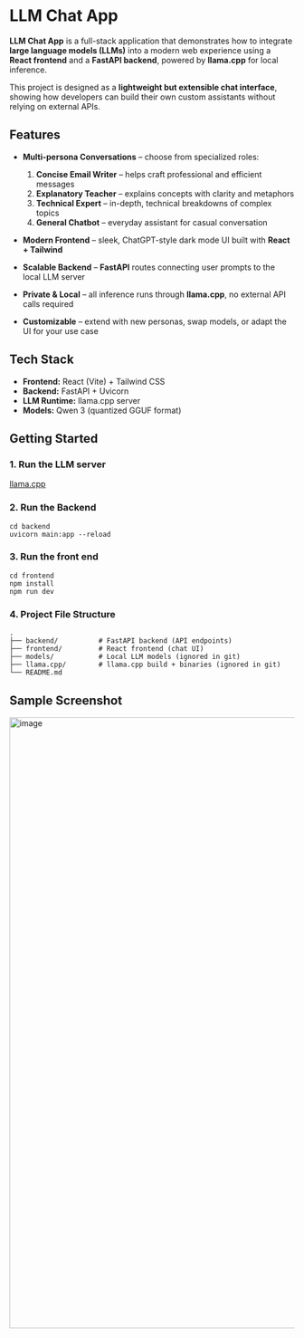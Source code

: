 # LLM Chat App

**LLM Chat App** is a full-stack application that demonstrates how to integrate **large language models (LLMs)** into a modern web experience using a **React frontend** and a **FastAPI backend**, powered by **llama.cpp** for local inference.  

This project is designed as a **lightweight but extensible chat interface**, showing how developers can build their own custom assistants without relying on external APIs.  

## Features
- **Multi-persona Conversations** – choose from specialized roles:
  1. **Concise Email Writer** – helps craft professional and efficient messages  
  2. **Explanatory Teacher** – explains concepts with clarity and metaphors  
  3. **Technical Expert** – in-depth, technical breakdowns of complex topics  
  4. **General Chatbot** – everyday assistant for casual conversation  

- **Modern Frontend** – sleek, ChatGPT-style dark mode UI built with **React + Tailwind**  
- **Scalable Backend** – **FastAPI** routes connecting user prompts to the local LLM server  
- **Private & Local** – all inference runs through **llama.cpp**, no external API calls required  
- **Customizable** – extend with new personas, swap models, or adapt the UI for your use case  

## Tech Stack
- **Frontend:** React (Vite) + Tailwind CSS  
- **Backend:** FastAPI + Uvicorn  
- **LLM Runtime:** llama.cpp server  
- **Models:** Qwen 3 (quantized GGUF format)  

## Getting Started

### 1. Run the LLM server

[llama.cpp](https://github.com/ggml-org/llama.cpp.git)

### 2. Run the Backend
```
cd backend
uvicorn main:app --reload
```

### 3. Run the front end

```
cd frontend
npm install
npm run dev
```

### 4. Project File Structure

```
.
├── backend/          # FastAPI backend (API endpoints)
├── frontend/         # React frontend (chat UI)
├── models/           # Local LLM models (ignored in git)
├── llama.cpp/        # llama.cpp build + binaries (ignored in git)
└── README.md
```

## Sample Screenshot

<img width="1920" height="1080" alt="image" src="https://github.com/user-attachments/assets/4fc26744-0b07-4369-9219-c542ca16d908" />
